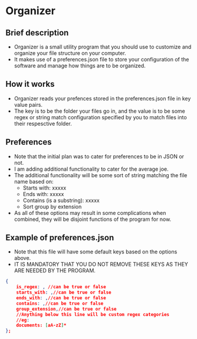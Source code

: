 # Organizer
## Brief description
- Organizer is a small utility program that you should use to customize and organize your file structure on your computer.
- It makes use of a preferences.json file to store your configuration of the software and manage how things are to be organized.

## How it works
- Organizer reads your prefences stored in the preferences.json file in key value pairs.
- The key is to be the folder your files go in, and the value is to be some regex or string match configuration specified by you to match files into their respesctive folder.

## Preferences
- Note that the initial plan was to cater for preferences to be in JSON or not.
- I am adding additional functionality to cater for the average joe.
- The additional functionality will be some sort of string matching the file name based on:
    - Starts with: xxxxx
    - Ends with: xxxxx
    - Contains (is a substring): xxxxx
    - Sort group by extension
- As all of these options may result in some complications when combined, they will be disjoint functions of the program for now.

## Example of preferences.json
- Note that this file will have some default keys based on the options above.
- IT IS MANDATORY THAT YOU DO NOT REMOVE THESE KEYS AS THEY ARE NEEDED BY THE PROGRAM.
```json
{
    is_regex: , //can be true or false
    starts_with: ,//can be true or false
    ends_with: ,//can be true or false
    contains: ,//can be true or false
    group_extension,//can be true or false
    //Anything below this line will be custom regex categories
    //eg:
    documents: [aA-zZ]*
};
```